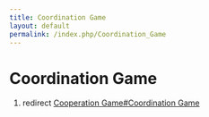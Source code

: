 ```yaml
---
title: Coordination Game
layout: default
permalink: /index.php/Coordination_Game
---
```


# Coordination Game

1. redirect [Cooperation Game#Coordination Game](Cooperation_Game#Coordination_Game)